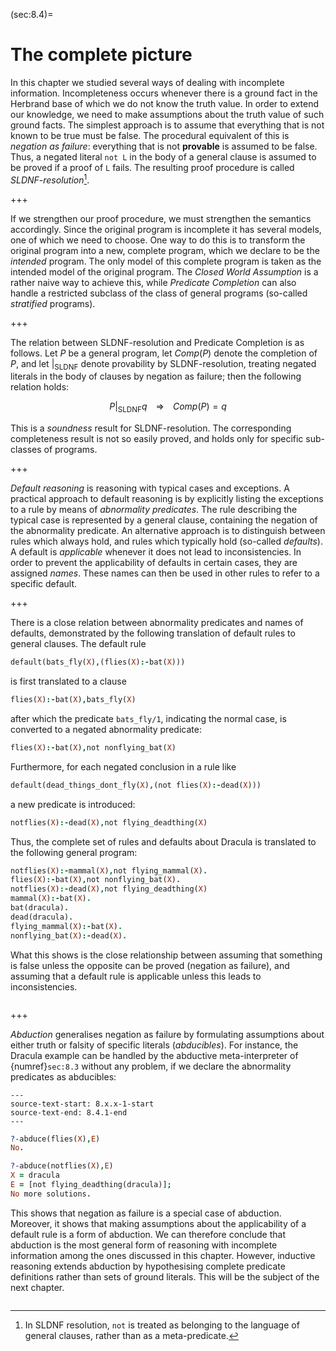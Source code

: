 <!--H3: Section 8.4-->
(sec:8.4)=
# The complete picture #

In this chapter we studied several ways of dealing with incomplete information. Incompleteness occurs whenever there is a ground fact in the Herbrand base of which we do not know the truth value. In order to extend our knowledge, we need to make assumptions about the truth value of such ground facts. The simplest approach is to assume that everything that is not known to be true must be false. The procedural equivalent of this is *negation as failure*: everything that is not **provable** is assumed to be false. Thus, a negated literal `not L` in the body of a general clause is assumed to be proved if a proof of `L` fails. The resulting proof procedure is called *SLDNF-resolution*[^19].

+++

If we strengthen our proof procedure, we must strengthen the semantics accordingly. Since the original program is incomplete it has several models, one of which we need to choose. One way to do this is to transform the original program into a new, complete program, which we declare to be the *intended* program. The only model of this complete program is taken as the intended model of the original program. The *Closed World Assumption* is a rather naive way to achieve this, while *Predicate Completion* can also handle a restricted subclass of the class of general programs (so-called *stratified* programs).

+++

The relation between SLDNF-resolution and Predicate Completion is as follows. Let *P* be a general program, let $Comp(P)$ denote the completion of $P$, and let $|_{\mathrm{SLDNF}}$ denote provability by SLDNF-resolution, treating negated literals in the body of clauses by negation as failure; then the following relation holds:

$$
P |_{\mathrm{SLDNF}} q \;\;\;\; \Rightarrow \;\;\;\; Comp(P) = q
$$

This is a *soundness* result for SLDNF-resolution. The corresponding completeness result is not so easily proved, and holds only for specific sub-classes of programs.

+++

*Default reasoning* is reasoning with typical cases and exceptions. A practical approach to default reasoning is by explicitly listing the exceptions to a rule by means of *abnormality predicates*. The rule describing the typical case is represented by a general clause, containing the negation of the abnormality predicate. An alternative approach is to distinguish between rules which always hold, and rules which typically hold (so-called *defaults*). A default is *applicable* whenever it does not lead to inconsistencies. In order to prevent the applicability of defaults in certain cases, they are assigned *names*. These names can then be used in other rules to refer to a specific default.

+++

There is a close relation between abnormality predicates and names of defaults, demonstrated by the following translation of default rules to general clauses. The default rule
```Prolog
default(bats_fly(X),(flies(X):-bat(X)))
```
is first translated to a clause
```Prolog
flies(X):-bat(X),bats_fly(X)
```
after which the predicate `bats_fly/1`, indicating the normal case, is converted to a negated abnormality predicate:
```Prolog
flies(X):-bat(X),not nonflying_bat(X)
```
Furthermore, for each negated conclusion in a rule like
```Prolog
default(dead_things_dont_fly(X),(not flies(X):-dead(X)))
```
a new predicate is introduced:
```Prolog
notflies(X):-dead(X),not flying_deadthing(X)
```
Thus, the complete set of rules and defaults about Dracula is translated to the following general program:
```Prolog
notflies(X):-mammal(X),not flying_mammal(X).
flies(X):-bat(X),not nonflying_bat(X).
notflies(X):-dead(X),not flying_deadthing(X)
mammal(X):-bat(X).
bat(dracula).
dead(dracula).
flying_mammal(X):-bat(X).
nonflying_bat(X):-dead(X).
```
What this shows is the close relationship between assuming that something is false unless the opposite can be proved (negation as failure), and assuming that a default rule is applicable unless this leads to inconsistencies.

```{exercise} ex:8.5
```

+++

<!--section 8.3-->
*Abduction* generalises negation as failure by formulating assumptions about either truth or falsity of specific literals (*abducibles*). For instance, the Dracula example can be handled by the abductive meta-interpreter of {numref}`sec:8.3` without any problem, if we declare the abnormality predicates as abducibles:
```{swish} 8.4.1
---
source-text-start: 8.x.x-1-start
source-text-end: 8.4.1-end
---
```
```Prolog
?-abduce(flies(X),E)
No.

?-abduce(notflies(X),E)
X = dracula
E = [not flying_deadthing(dracula)];
No more solutions.
```
This shows that negation as failure is a special case of abduction. Moreover, it shows that making assumptions about the applicability of a default rule is a form of abduction. We can therefore conclude that abduction is the most general form of reasoning with incomplete information among the ones discussed in this chapter. However, inductive reasoning extends abduction by hypothesising complete predicate definitions rather than sets of ground literals. This will be the subject of the next chapter.

```{exercise} ex:8.6
```

[^19]: In SLDNF resolution, `not` is treated as belonging to the language of general clauses, rather than as a meta-predicate.

